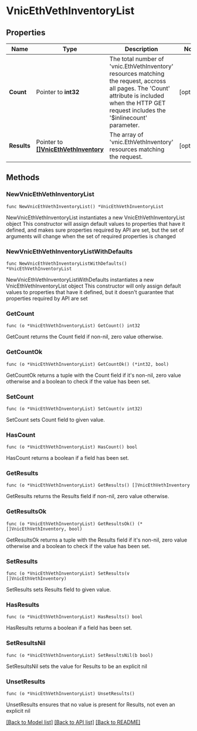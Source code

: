 # VnicEthVethInventoryList

## Properties

Name | Type | Description | Notes
------------ | ------------- | ------------- | -------------
**Count** | Pointer to **int32** | The total number of &#39;vnic.EthVethInventory&#39; resources matching the request, accross all pages. The &#39;Count&#39; attribute is included when the HTTP GET request includes the &#39;$inlinecount&#39; parameter. | [optional] 
**Results** | Pointer to [**[]VnicEthVethInventory**](VnicEthVethInventory.md) | The array of &#39;vnic.EthVethInventory&#39; resources matching the request. | [optional] 

## Methods

### NewVnicEthVethInventoryList

`func NewVnicEthVethInventoryList() *VnicEthVethInventoryList`

NewVnicEthVethInventoryList instantiates a new VnicEthVethInventoryList object
This constructor will assign default values to properties that have it defined,
and makes sure properties required by API are set, but the set of arguments
will change when the set of required properties is changed

### NewVnicEthVethInventoryListWithDefaults

`func NewVnicEthVethInventoryListWithDefaults() *VnicEthVethInventoryList`

NewVnicEthVethInventoryListWithDefaults instantiates a new VnicEthVethInventoryList object
This constructor will only assign default values to properties that have it defined,
but it doesn't guarantee that properties required by API are set

### GetCount

`func (o *VnicEthVethInventoryList) GetCount() int32`

GetCount returns the Count field if non-nil, zero value otherwise.

### GetCountOk

`func (o *VnicEthVethInventoryList) GetCountOk() (*int32, bool)`

GetCountOk returns a tuple with the Count field if it's non-nil, zero value otherwise
and a boolean to check if the value has been set.

### SetCount

`func (o *VnicEthVethInventoryList) SetCount(v int32)`

SetCount sets Count field to given value.

### HasCount

`func (o *VnicEthVethInventoryList) HasCount() bool`

HasCount returns a boolean if a field has been set.

### GetResults

`func (o *VnicEthVethInventoryList) GetResults() []VnicEthVethInventory`

GetResults returns the Results field if non-nil, zero value otherwise.

### GetResultsOk

`func (o *VnicEthVethInventoryList) GetResultsOk() (*[]VnicEthVethInventory, bool)`

GetResultsOk returns a tuple with the Results field if it's non-nil, zero value otherwise
and a boolean to check if the value has been set.

### SetResults

`func (o *VnicEthVethInventoryList) SetResults(v []VnicEthVethInventory)`

SetResults sets Results field to given value.

### HasResults

`func (o *VnicEthVethInventoryList) HasResults() bool`

HasResults returns a boolean if a field has been set.

### SetResultsNil

`func (o *VnicEthVethInventoryList) SetResultsNil(b bool)`

 SetResultsNil sets the value for Results to be an explicit nil

### UnsetResults
`func (o *VnicEthVethInventoryList) UnsetResults()`

UnsetResults ensures that no value is present for Results, not even an explicit nil

[[Back to Model list]](../README.md#documentation-for-models) [[Back to API list]](../README.md#documentation-for-api-endpoints) [[Back to README]](../README.md)



